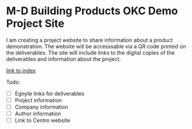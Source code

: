 # M-D Building Products OKC Demo Project Site
I am creating a project website to share information about a product demonstration. The website will be accesssable via a QR code printed on the deliverables. The site will include links to the digital copies of the deliverables and information about the project.

[link to index](https://adam-ballinger.github.io/mddemo/)

Todo:
- [ ] Egnyte links for deliverables
- [ ] Project information
- [ ] Company information
- [ ] Author information
- [ ] Link to Centro website